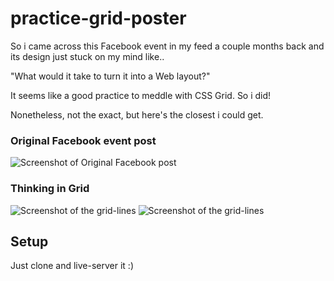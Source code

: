 # practice-grid-poster

So i came across this Facebook event in my feed a couple months back and its design just stuck on my mind like..

"What would it take to turn it into a Web layout?"

It seems like a good practice to meddle with CSS Grid. So i did!

Nonetheless, not the exact, but here's the closest i could get.

### Original Facebook event post

![Screenshot of Original Facebook post](https://github.com/simply-ying/practice-grid-poster/blob/master/images/inspiration.jpg?raw=true)

### Thinking in Grid

![Screenshot of the grid-lines](https://github.com/simply-ying/practice-grid-poster/blob/master/images/inspiration-lines-col.jpg?raw=true)
![Screenshot of the grid-lines](https://github.com/simply-ying/practice-grid-poster/blob/master/images/inspiration-lines_row.jpg?raw=true)

## Setup

Just clone and live-server it :)
